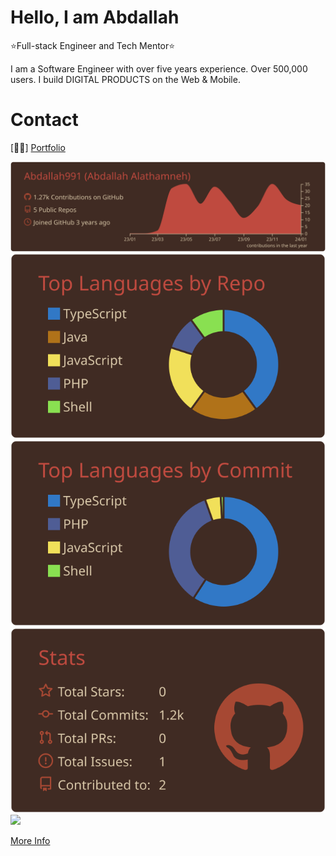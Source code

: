 # Hello, I am Abdallah
:star:Full-stack Engineer and Tech Mentor:star:

I am a Software Engineer with over five years experience.
Over 500,000 users.
I build DIGITAL PRODUCTS on the Web & Mobile.


# Contact
[👩‍💻] <a href="https://octopist.com/">Portfolio</a>


[![](https://raw.githubusercontent.com/Abdallah991/Abdallah991/master/profile-summary-card-output/kacho_ga/0-profile-details.svg)](https://github.com/Abdallah991/github-profile-summary-cards)
[![](https://raw.githubusercontent.com/Abdallah991/Abdallah991/master/profile-summary-card-output/kacho_ga/1-repos-per-language.svg)](https://github.com/Abdallah991/github-profile-summary-cards) [![](https://raw.githubusercontent.com/Abdallah991/Abdallah991/master/profile-summary-card-output/kacho_ga/2-most-commit-language.svg)](https://github.com/Abdallah991/github-profile-summary-cards)
[![](https://raw.githubusercontent.com/Abdallah991/Abdallah991/master/profile-summary-card-output/kacho_ga/3-stats.svg)](https://github.com/Abdallah991/github-profile-summary-cards) [![](https://raw.githubusercontent.com/Abdallah991/github-profile-summary-cards-example/master/profile-summary-card-output/vue/4-productive-time.svg)](https://github.com/Abdallah991/github-profile-summary-cards)

[More Info](https://github.com/Abdallah991/github-profile-summary-cards)
